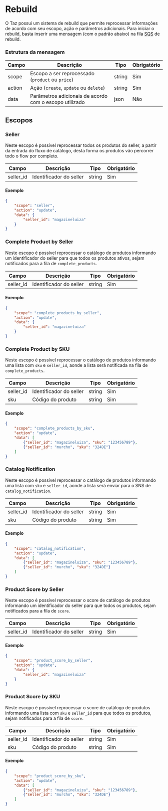 # Rebuild

O Taz possui um sistema de rebuild que permite reprocessar informações de acordo
com seu escopo, ação e parâmetros adicionais.
Para iniciar o rebuild, basta inserir uma mensagem (com o padrão abaixo)
na fila [SQS](sqs.md) de rebuild.

### Estrutura da mensagem

| Campo | Descrição | Tipo | Obrigatório |
|----------|-----------|----------|----------|
| scope | Escopo a ser reprocessado (`product` ou `price`) | string | Sim |
| action | Ação (`create`, `update` ou `delete`) | string | Sim |
| data | Parâmetros adicionais de acordo com o escopo utilizado | json | Não |

## Escopos

### Seller

Neste escopo é possível reprocessar todos os produtos do seller, a partir da entrada do fluxo de catálogo, desta forma os produtos vão percorrer todo o flow por completo.

| Campo | Descrição | Tipo | Obrigatório |
|----------|-----------|----------| ----------|
| seller_id | Identificador do seller | string | Sim |

#### Exemplo

```json
{
    "scope": "seller",
    "action": "update",
    "data": {
        "seller_id": "magazineluiza"
    }
}
```

### Complete Product by Seller

Neste escopo é possível reprocessar o catálogo de produtos informando um identificador do seller para que todos os produtos ativos, sejam notificados para a fila de `complete_products`.

| Campo | Descrição | Tipo | Obrigatório |
|----------|-----------|----------| ----------|
| seller_id | Identificador do seller | string | Sim |

#### Exemplo

```json
{
    "scope": "complete_products_by_seller",
    "action": "update",
    "data": {
        "seller_id": "magazineluiza"
    }
}
```

### Complete Product by SKU

Neste escopo é possível reprocessar o catálogo de produtos informando uma lista com `sku` e `seller_id`, aonde a lista será notificada na fila de `complete_products`.

| Campo | Descrição | Tipo | Obrigatório |
|----------|-----------|----------| ----------|
| seller_id | Identificador do seller | string | Sim |
| sku | Código do produto | string | Sim |

#### Exemplo

```json
{
    "scope": "complete_products_by_sku",
    "action": "update",
    "data": [
        {"seller_id": "magazineluiza", "sku": "123456789"},
        {"seller_id": "murcho", "sku": "324DE"}
    ]
}
```

### Catalog Notification

Neste escopo é possível reprocessar o catálogo de produtos informando uma lista com `sku` e `seller_id`, aonde a lista será enviar para o SNS de `catalog_notification`.

| Campo | Descrição | Tipo | Obrigatório |
|----------|-----------|----------| ----------|
| seller_id | Identificador do seller | string | Sim |
| sku | Código do produto | string | Sim |

#### Exemplo

```json
{
    "scope": "catalog_notification",
    "action": "update",
    "data": [
        {"seller_id": "magazineluiza", "sku": "123456789"},
        {"seller_id": "murcho", "sku": "324DE"}
    ]
}
```


### Product Score by Seller

Neste escopo é possível reprocessar o score de catálogo de produtos informando um identificador do seller para que todos os produtos, sejam notificados para a fila de `score`.

| Campo | Descrição | Tipo | Obrigatório |
|----------|-----------|----------| ----------|
| seller_id | Identificador do seller | string | Sim |

#### Exemplo

```json
{
    "scope": "product_score_by_seller",
    "action": "update",
    "data": {
        "seller_id": "magazineluiza"
    }
}
```

### Product Score by SKU

Neste escopo é possível reprocessar o score de catálogo de produtos informando uma lista com `sku` e `seller_id` para que todos os produtos, sejam notificados para a fila de `score`.

| Campo | Descrição | Tipo | Obrigatório |
|----------|-----------|----------| ----------|
| seller_id | Identificador do seller | string | Sim |
| sku | Código do produto | string | Sim |

#### Exemplo

```json
{
    "scope": "product_score_by_sku",
    "action": "update",
    "data": [
        {"seller_id": "magazineluiza", "sku": "123456789"},
        {"seller_id": "murcho", "sku": "324DE"}
    ]
}



